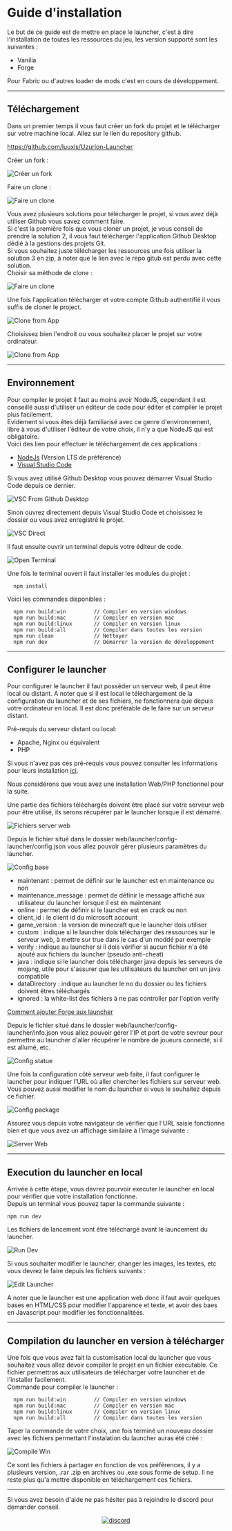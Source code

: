 # Guide d'installation
Le but de ce guide est de mettre en place le launcher, c'est à dire l'installation de toutes les ressources du jeu, les version supporté sont les suivantes : 
 - Vanilia
 - Forge

Pour Fabric ou d'autres loader de mods c'est en cours de développement.
___
## Téléchargement

Dans un premier temps il vous faut créer un fork du projet et le télécharger sur votre machine local. Allez sur le lien du repository github.

https://github.com/luuxis/Uzurion-Launcher

Créer un fork :

![Créer un fork](./images/create_fork.png)

Faire un clone : 

![Faire un clone](./images/clone_project.png)


Vous avez plusieurs solutions pour télécharger le projet, si vous avez déjà utiliser Github vous savez comment faire. <br>
Si c'est la première fois que vous cloner un projet, je vous conseil de prendre la solution 2, il vous faut télécharger l'application Github Desktop dédié à la gestions des projets Git.<br>
Si vous souhaitez juste télécharger les ressources une fois utiliser la solution 3 en zip, à noter que le lien avec le repo gitub est perdu avec cette solution.<br>
Choisir sa méthode de clone : 

![Faire un clone](./images/clone_solutions.png)

Une fois l'application télécharger et votre compte Github authentifié il vous suffis de cloner le project.

![Clone from App](./images/github_app_clone.png)

Choisissez bien l'endroit ou vous souhaitez placer le projet sur votre ordinateur.

![Clone from App](./images/clone_path.png)
___
## Environnement

Pour compiler le projet il faut au moins avoir NodeJS, cependant il est conseillé aussi d'utiliser un éditeur de code pour éditer et compiler le projet plus facilement.<br>
Evidement si vous êtes déjà familiarisé avec ce genre d'environnement, libre à vous d'utiliser l'éditeur de votre choix, il n'y a que NodeJS qui est obligatoire.<br>
Voici des lien pour effectuer le téléchargement de ces applications :

 - [NodeJs](https://nodejs.org/fr/) (Version LTS de préférence)
 - [Visual Studio Code](https://code.visualstudio.com)

Si vous avez utilisé Github Desktop vous pouvez démarrer Visual Studio Code depuis ce dernier.

![VSC From Github Desktop](./images/launch_vsc.png)

Sinon ouvrez directement depuis Visual Studio Code et choisissez le dossier ou vous avez enregistré le projet.

![VSC Direct](./images/from_direct_vsc.png)

Il faut ensuite ouvrir un terminal depuis votre éditeur de code.

![Open Terminal](./images/open_terminal.png)

Une fois le terminal ouvert il faut installer les modules du projet :

```console
  npm install
```

Voici les commandes disponibles :

```console
  npm run build:win         // Compiler en version windows
  npm run build:mac         // Compiler en version mac
  npm run build:linux       // Compiler en version linux
  npm run build:all         // Compiler dans toutes les version 
  npm run clean             // Néttoyer 
  npm run dev               // Démarrer la version de développement 
```
___
## Configurer le launcher

Pour configurer le launcher il faut posséder un serveur web, il peut être local ou distant. A noter que si il est local le téléchargement de la configuration du launcher et de ses fichiers, ne fonctionnera que depuis votre ordinateur en local. Il est donc préférable de le faire sur un serveur distant.

Pré-requis du serveur distant ou local:
 - Apache, Nginx ou équivalent
 - PHP

Si vous n'avez pas ces pré-requis vous pouvez consulter les informations pour leurs installation [ici](./images/server_web_php.md).

Nous considérons que vous avez une installation Web/PHP fonctionnel pour la suite.

Une partie des fichiers téléchargés doivent être placé sur votre serveur web pour être utilisé, ils serons récupérer par le launcher lorsque il est démarré.

![Fichiers server web](./images/fichiers_server_web.png)

Depuis le fichier situé dans le dossier web/launcher/config-launcher/config.json vous allez pouvoir gérer plusieurs paramètres du launcher.

![Config base](./images/config_base.png)

 - maintenant : permet de définir sur le launcher est en maintenance ou non
 - maintenance_message : permet de définir le message affiché aux utilisateur du launcher lorsque il est en maintenant
 - online : permet de définir si le launcher est en crack ou non
 - client_id : le client id du microsoft account
 - game_version : la version de minecraft que le launcher dois utiliser
 - custom : indique si le launcher dois télécharger des ressources sur le serveur web, à mettre sur true dans le cas d'un moddé par exemple
 - verify : indique au launcher si il dois vérifier si aucun fichier n'a été ajouté aux fichiers du launcher (pseudo anti-cheat)
 - java : indique si le launcher dois télécharger java depuis les serveurs de mojang, utile pour s'assurer que les utilisateurs du launcher ont un java compatible
 - dataDirectory : indique au launcher le no du dossier ou les fichiers doivent êtres téléchargés
 - ignored : la white-list des fichiers à ne pas controller par l'option verify

[Comment ajouter Forge aux launcher](./forge.md)

Depuis le fichier situé dans le dossier web/launcher/config-launcher/info.json vous allez pouvoir gérer l'IP et port de votre sevreur pour permettre au launcher d'aller récupérer le nombre de joueurs connecté, si il est allumé, etc.

![Config statue](./images/config_statue.png)

Une fois la configuration côté serveur web faite, il faut configurer le launcher pour indiquer l'URL où aller chercher les fichiers sur serveur web. Vous pouvez aussi modifier le nom du launcher si vous le souhaitez depuis ce fichier.

![Config package](./images/config_package.png)

Assurez vous depuis votre navigateur de vérifier que l'URL saisie fonctionne bien et que vous avez un affichage similaire à l'image suivante :

![Server Web](./images/server_web.png)

___
## Execution du launcher en local

Arrivée à cette étape, vous devrez pourvoir executer le launcher en local pour vérifier que votre installation fonctionne.<br>
Depuis un terminal vous pouvez taper la commande suivante :
```console
npm run dev
```

Les fichiers de lancement vont être téléchargé avant le launcement du launcher.

![Run Dev](./images/run_dev.png)

Si vous souhaiter modifier le launcher, changer les images, les textes, etc vous devrez le faire depuis les fichiers suivants :

![Edit Launcher](./images/edit_launcher.png)

A noter que le launcher est une application web donc il faut avoir quelques bases en HTML/CSS pour modifier l'apparence et texte, et avoir des baes en Javascript pour modifier les fonctionnalitées.

___
## Compilation du launcher en version à télécharger

Une fois que vous avez fait la customisation local du launcher que vous souhaitez vous allez devoir compiler le projet en un fichier executable. Ce fichier permettras aux utilisateurs de télécharger votre launcher et de l'installer facilement.<br>
Commande pour compiler le launcher :

```console
  npm run build:win         // Compiler en version windows
  npm run build:mac         // Compiler en version mac
  npm run build:linux       // Compiler en version linux
  npm run build:all         // Compiler dans toutes les version 
```
Taper la commande de votre choix, une fois terminé un nouveau dossier avec les fichiers permettant l'instalation du launcher auras été créé : 

![Compile Win](./images/compile_win.png)

Ce sont les fichiers à partager en fonction de vos préférences, il y a plusieurs version, .rar .zip en archives ou .exe sous forme de setup. Il ne reste plus qu'a mettre disponible en téléchargement ces fichiers.

___

Si vous avez besoin d'aide ne pas hésiter pas à rejoindre le discord pour demander conseil.
[<p align="center"><img src="https://discordapp.com/api/guilds/819729377650278420/embed.png?style=banner4" alt="discord">](https://discord.gg/e9q7Yr2cuQ) 